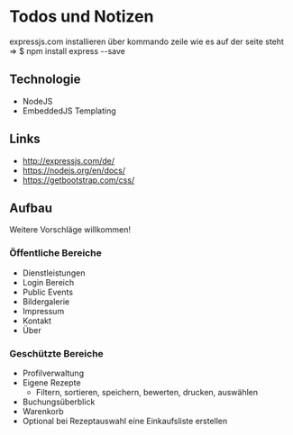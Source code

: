 # Todos und Notizen  
expressjs.com installieren über kommando zeile wie es auf der seite steht => $ npm install express --save

## Technologie  
* NodeJS
* EmbeddedJS Templating

## Links
* http://expressjs.com/de/
* https://nodejs.org/en/docs/
* https://getbootstrap.com/css/

## Aufbau  
Weitere Vorschläge willkommen!  

### Öffentliche Bereiche  
* Dienstleistungen
* Login Bereich
* Public Events
* Bildergalerie  
* Impressum
* Kontakt
* Über

### Geschützte Bereiche  
* Profilverwaltung
* Eigene Rezepte
  * Filtern, sortieren, speichern, bewerten, drucken, auswählen
* Buchungsüberblick
* Warenkorb
* Optional bei Rezeptauswahl eine Einkaufsliste erstellen
